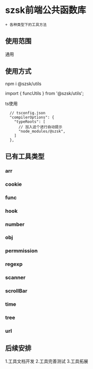 # szsk前端公共函数库
    + 各种类型下的工具方法

## 使用范围
通用

## 使用方式
npm i @szsk/utils

import { funcUtils } from '@szsk/utils';

ts使用
```
  // tsconfig.json
  "compilerOptions": {
    "typeRoots": [
      // 加入这个进行自动提示
      "node_modules/@szsk",
    ]
  },
```

## 已有工具类型
### arr
### cookie
### func
### hook
### number
### obj
### permmission
### regexp
### scanner
### scrollBar
### time
### tree
### url

## 后续安排
1.工具文档开发
2.工具完善测试
3.工具拓展
